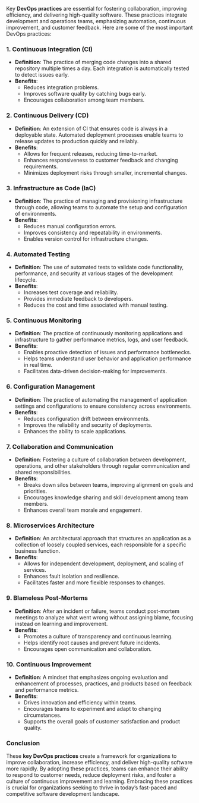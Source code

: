Key **DevOps practices** are essential for fostering collaboration, improving efficiency, and delivering high-quality software. These practices integrate development and operations teams, emphasizing automation, continuous improvement, and customer feedback. Here are some of the most important DevOps practices:

### 1. **Continuous Integration (CI)**

- **Definition**: The practice of merging code changes into a shared repository multiple times a day. Each integration is automatically tested to detect issues early.
- **Benefits**:
  - Reduces integration problems.
  - Improves software quality by catching bugs early.
  - Encourages collaboration among team members.

### 2. **Continuous Delivery (CD)**

- **Definition**: An extension of CI that ensures code is always in a deployable state. Automated deployment processes enable teams to release updates to production quickly and reliably.
- **Benefits**:
  - Allows for frequent releases, reducing time-to-market.
  - Enhances responsiveness to customer feedback and changing requirements.
  - Minimizes deployment risks through smaller, incremental changes.

### 3. **Infrastructure as Code (IaC)**

- **Definition**: The practice of managing and provisioning infrastructure through code, allowing teams to automate the setup and configuration of environments.
- **Benefits**:
  - Reduces manual configuration errors.
  - Improves consistency and repeatability in environments.
  - Enables version control for infrastructure changes.

### 4. **Automated Testing**

- **Definition**: The use of automated tests to validate code functionality, performance, and security at various stages of the development lifecycle.
- **Benefits**:
  - Increases test coverage and reliability.
  - Provides immediate feedback to developers.
  - Reduces the cost and time associated with manual testing.

### 5. **Continuous Monitoring**

- **Definition**: The practice of continuously monitoring applications and infrastructure to gather performance metrics, logs, and user feedback.
- **Benefits**:
  - Enables proactive detection of issues and performance bottlenecks.
  - Helps teams understand user behavior and application performance in real time.
  - Facilitates data-driven decision-making for improvements.

### 6. **Configuration Management**

- **Definition**: The practice of automating the management of application settings and configurations to ensure consistency across environments.
- **Benefits**:
  - Reduces configuration drift between environments.
  - Improves the reliability and security of deployments.
  - Enhances the ability to scale applications.

### 7. **Collaboration and Communication**

- **Definition**: Fostering a culture of collaboration between development, operations, and other stakeholders through regular communication and shared responsibilities.
- **Benefits**:
  - Breaks down silos between teams, improving alignment on goals and priorities.
  - Encourages knowledge sharing and skill development among team members.
  - Enhances overall team morale and engagement.

### 8. **Microservices Architecture**

- **Definition**: An architectural approach that structures an application as a collection of loosely coupled services, each responsible for a specific business function.
- **Benefits**:
  - Allows for independent development, deployment, and scaling of services.
  - Enhances fault isolation and resilience.
  - Facilitates faster and more flexible responses to changes.

### 9. **Blameless Post-Mortems**

- **Definition**: After an incident or failure, teams conduct post-mortem meetings to analyze what went wrong without assigning blame, focusing instead on learning and improvement.
- **Benefits**:
  - Promotes a culture of transparency and continuous learning.
  - Helps identify root causes and prevent future incidents.
  - Encourages open communication and collaboration.

### 10. **Continuous Improvement**

- **Definition**: A mindset that emphasizes ongoing evaluation and enhancement of processes, practices, and products based on feedback and performance metrics.
- **Benefits**:
  - Drives innovation and efficiency within teams.
  - Encourages teams to experiment and adapt to changing circumstances.
  - Supports the overall goals of customer satisfaction and product quality.

### Conclusion

These **key DevOps practices** create a framework for organizations to improve collaboration, increase efficiency, and deliver high-quality software more rapidly. By adopting these practices, teams can enhance their ability to respond to customer needs, reduce deployment risks, and foster a culture of continuous improvement and learning. Embracing these practices is crucial for organizations seeking to thrive in today’s fast-paced and competitive software development landscape.
